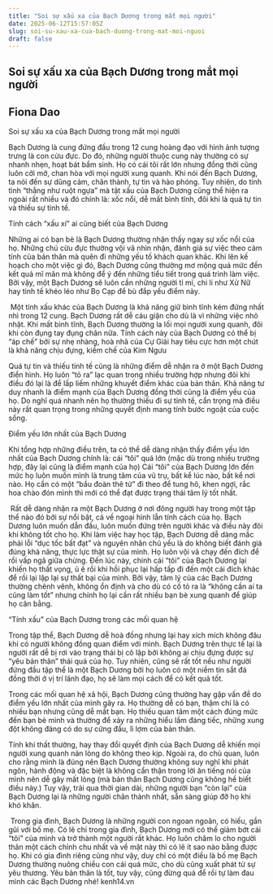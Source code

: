 ```yaml
---
title: "Soi sự xấu xa của Bạch Dương trong mắt mọi người"
date: 2025-06-12T15:57:05Z
slug: soi-su-xau-xa-cua-bach-duong-trong-mat-moi-nguoi
draft: false
---
```


## Soi sự xấu xa của Bạch Dương trong mắt mọi người

## Fiona Dao

Soi sự xấu xa của Bạch Dương trong mắt mọi người​ 
 
Bạch Dương là cung đứng đầu trong 12 cung hoàng đạo với hình ảnh tượng trưng là con cừu đực. Do đó, những người thuộc cung này thường có sự nhanh nhẹn, hoạt bát bẩm sinh. Họ có cái tôi rất lớn nhưng đồng thời cũng luôn cởi mở, chan hòa với mọi người xung quanh. Khi nói đến Bạch Dương, ta nói đến sự dũng cảm, chân thành, tự tin và hào phóng. Tuy nhiên, do tính tình “thẳng như ruột ngựa” mà tật xấu của Bạch Dương cũng thể hiện ra ngoài rất nhiều và đó chính là: xốc nổi, dễ mất bình tĩnh, đôi khi là quá tự tin và thiếu sự tinh tế.
 
Tính cách “xấu xí” ai cũng biết của Bạch Dương
 
Những ai có bạn bè là Bạch Dương thường nhận thấy ngay sự xốc nổi của họ. Những chú cừu đực thường vội vã nhìn nhận, đánh giá sự việc theo cảm tính của bản thân mà quên đi những yếu tố khách quan khác. Khi lên kế hoạch cho một việc gì đó, Bạch Dương cũng thường mơ mộng quá mức đến kết quả mĩ mãn mà không để ý đến những tiểu tiết trong quá trình làm việc. Bởi vậy, một Bạch Dương sẽ luôn cần những người tỉ mỉ, chi li như Xử Nữ hay tinh tế khéo léo như Bọ Cạp để bù đắp yếu điểm này.
 
 ​ 
Một tính xấu khác của Bạch Dương là khả năng giữ bình tĩnh kém đứng nhất nhì trong 12 cung. Bạch Dương rất dễ cáu giận cho dù là vì những việc nhỏ nhặt. Khi mất bình tĩnh, Bạch Dương thường la lối mọi người xung quanh, đôi khi còn đụng tay đụng chân nữa. Tính cách này của Bạch Dương có thể bị “áp chế” bởi sự nhẹ nhàng, hoà nhã của Cự Giải hay tiêu cực hơn một chút là khả năng chịu đựng, kiềm chế của Kim Ngưu
 
Quá tự tin và thiếu tinh tế cũng là những điểm dễ nhận ra ở một Bạch Dương điển hình. Họ luôn “tỏ ra” lạc quan trong nhiều trường hợp nhưng đôi khi điều đó lại là để lấp liếm những khuyết điểm khác của bản thân. Khả năng tư duy nhanh là điểm mạnh của Bạch Dương đồng thời cũng là điểm yếu của họ. Do nghĩ quá nhanh nên họ thường thiếu đi sự tinh tế, cẩn trọng mà điều này rất quan trọng trong những quyết định mang tính bước ngoặt của cuộc sống.
 
Điểm yếu lớn nhất của Bạch Dương
 
Khi tổng hợp những điều trên, ta có thể dễ dàng nhận thấy điểm yếu lớn nhất của Bạch Dương chính là: cái “tôi” quá lớn (mặc dù trong nhiều trường hợp, đây lại cũng là điểm mạnh của họ)
Cái “tôi” của Bạch Dương lớn đến mức họ luôn muốn mình là trung tâm của vũ trụ, bất kể lúc nào, bất kể nơi nào. Họ cần có một “bầu đoàn thê tử” đi theo để tung hô, khen ngợi, rắc hoa chào đón mình thì mới có thể đạt được trạng thái tâm lý tốt nhất.
 
​ 
Rất dễ dàng nhận ra một Bạch Dương ở nơi đông người hay trong một tập thể nào đó bởi sự nổi bật, cả về ngoại hình lẫn tính cách của họ. Bạch Dương luôn muốn dẫn đầu, luôn muốn đứng trên người khác và điều này đôi khi không tốt cho họ. Khi làm việc hay học tập, Bạch Dương dễ dàng mắc phải lỗi “dục tốc bất đạt” và nguyên nhân chủ yếu là do không biết đánh giá đúng khả năng, thực lực thật sự của mình. Họ luôn vội vã chạy đến đích để rồi vấp ngã giữa chừng.
Đến lúc này, chính cái “tôi” của Bạch Dương lại khiến họ thất vọng, ủ ê rồi khi hồi phục lại hấp tấp đi đến một cái đích khác để rồi lại lặp lại sự thất bại của mình. Bởi vậy, tâm lý của các Bạch Dương thường chênh vênh, không ổn định và cho dù có cố tỏ ra là “không cần ai ta cũng làm tốt” nhưng chính họ lại cần rất nhiều bạn bè xung quanh để giúp họ cân bằng.
 
“Tính xấu” của Bạch Dương trong các mối quan hệ
 
Trong tập thể, Bạch Dương dễ hoà đồng nhưng lại hay xích mích không đâu khi có người không đồng quan điểm với mình. Bạch Dương trên thực tế lại là người rất dễ bị rơi vào trạng thái bị cô lập bởi không ai chịu đựng được sự “yêu bản thân” thái quá của họ. Tuy nhiên, cũng sẽ rất tốt nếu như người đứng đầu tập thể là một Bạch Dương bởi họ luôn có một niềm tin sắt đá đồng thời ở vị trí lãnh đạo, họ sẽ làm mọi cách để có kết quả tốt.
 
Trong các mối quan hệ xã hội, Bạch Dương cũng thường hay gặp vấn đề do điểm yếu lớn nhất của mình gây ra. Họ thường dễ có bạn, thậm chí là có nhiều bạn nhưng cũng dễ mất bạn. Họ thiếu quan tâm một cách đúng mức đến bạn bè mình và thường để xảy ra những hiểu lầm đáng tiếc, những xung đột không đáng có do sự cứng đầu, lì lợm của bản thân.
 
Tính khí thất thường, hay thay đổi quyết định của Bạch Dương dễ khiến mọi người xung quanh nản lòng do không theo kịp. Ngoài ra, do chủ quan, luôn cho rằng mình là đúng nên Bạch Dương thường không suy nghĩ khi phát ngôn, hành động và đặc biệt là không cẩn thận trong lời ăn tiếng nói của mình nên dễ gây mất lòng (mà bản thân Bạch Dương cũng không hề biết điều này.) Tuy vậy, trải qua thời gian dài, những người bạn “còn lại” của Bạch Dương lại là những người chân thành nhất, sẵn sàng giúp đỡ họ khi khó khăn.
 
​ 
Trong gia đình, Bạch Dương là những người con ngoan ngoãn, có hiếu, gần gũi với bố mẹ. Có lẽ chỉ trong gia đình, Bạch Dương mới có thể giảm bớt cái “tôi” của mình và trở thành một người rất khác. Họ luôn chăm lo cho người thân một cách chỉnh chu nhất và về mặt này thì có lẽ ít sao nào bằng được họ. Khi có gia đình riêng cũng như vậy, duy chỉ có một điều là bố mẹ Bạch Dương thường nuông chiều con cái quá mức, cho dù cũng xuất phát từ sự yêu thương.
Yêu bản thân là tốt, tuy vậy, cũng đừng quá để rồi tự làm đau mình các Bạch Dương nhé!
kenh14.vn​